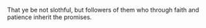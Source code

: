 That ye be not slothful, but followers of them who through faith and patience inherit the promises.
